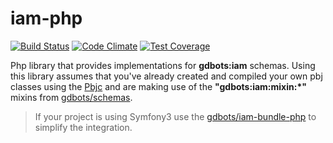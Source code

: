 iam-php
=============

[![Build Status](https://api.travis-ci.org/gdbots/iam-php.svg)](https://travis-ci.org/gdbots/iam-php)
[![Code Climate](https://codeclimate.com/github/gdbots/iam-php/badges/gpa.svg)](https://codeclimate.com/github/gdbots/iam-php)
[![Test Coverage](https://codeclimate.com/github/gdbots/iam-php/badges/coverage.svg)](https://codeclimate.com/github/gdbots/iam-php/coverage)

Php library that provides implementations for __gdbots:iam__ schemas.   Using this library assumes that you've already created and compiled your own pbj classes using the [Pbjc](https://github.com/gdbots/pbjc-php) and are making use of the __"gdbots:iam:mixin:*"__ mixins from [gdbots/schemas](https://github.com/gdbots/schemas).

> If your project is using Symfony3 use the [gdbots/iam-bundle-php](https://github.com/gdbots/iam-bundle-php) to simplify the integration.
